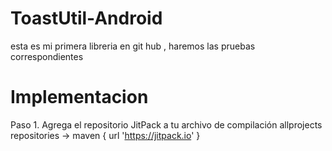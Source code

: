 # ToastUtil-Android
esta es mi primera libreria en git hub , haremos las pruebas correspondientes

# Implementacion
Paso 1. Agrega el repositorio JitPack a tu archivo de compilación
allprojects 
repositories 
-> maven { url 'https://jitpack.io' }


  


